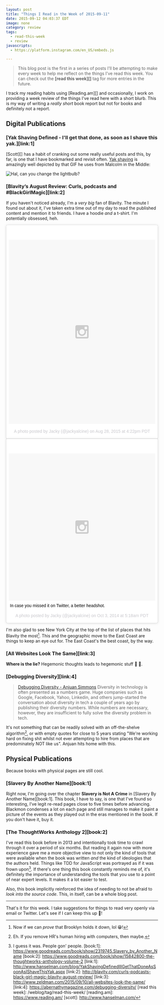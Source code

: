 ```yaml
---
layout: post
title: "Things I Read in the Week of 2015-09-11"
date: 2015-09-12 04:03:37 EDT
image: none
category: review
tags:
  - read-this-week
  - review
javascripts:
  - https://platform.instagram.com/en_US/embeds.js

---
```


> This blog post is the first in a series of posts I'll be attempting to make
> every week to help me reflect on the things I've read this week. You can
> check out the **[read this week][]** tag for more entries in the future.

I track my reading habits using [Reading.am][] and occasionally, I work on
providing a week review of the things I've read here with a short blurb. This is
my way of writing a _really short_ book report but not for books and definitely
not a report.

## Digital Publications

### [Yak Shaving Defined - I'll get that done, as soon as I shave this yak.][link:1]

[Scott][] has a habit of cranking out some really useful posts and this, by far, is
one that I have bookmarked and revisit often. [Yak shaving][1] is amazingly well
depicted by that GIF he uses from Malcolm in the Middle:

![Hal, can you change the lightbulb?](http://i.minus.com/ibaDjk7AeIcvxv.gif)

### [Blavity’s August Review: Curls, podcasts and #BlackGirlMagic][link:2]

If you haven't noticed already, I'm a *very big* fan of Blavity. The minute I
found out about it, I've taken extra time out of my day to read the published
content and mention it to friends. I have a hoodie _and_ a t-shirt. I'm
potentially obsessed, heh.

<blockquote class="instagram-media" data-instgrm-version="4" style=" background:#FFF; border:0; border-radius:3px; box-shadow:0 0 1px 0 rgba(0,0,0,0.5),0 1px 10px 0 rgba(0,0,0,0.15); margin: 1px; max-width:658px; padding:0; width:99.375%; width:-webkit-calc(100% - 2px); width:calc(100% - 2px);"><div style="padding:8px;"> <div style=" background:#F8F8F8; line-height:0; margin-top:40px; padding:62.5% 0; text-align:center; width:100%;"> <div style=" background:url(data:image/png;base64,iVBORw0KGgoAAAANSUhEUgAAACwAAAAsCAMAAAApWqozAAAAGFBMVEUiIiI9PT0eHh4gIB4hIBkcHBwcHBwcHBydr+JQAAAACHRSTlMABA4YHyQsM5jtaMwAAADfSURBVDjL7ZVBEgMhCAQBAf//42xcNbpAqakcM0ftUmFAAIBE81IqBJdS3lS6zs3bIpB9WED3YYXFPmHRfT8sgyrCP1x8uEUxLMzNWElFOYCV6mHWWwMzdPEKHlhLw7NWJqkHc4uIZphavDzA2JPzUDsBZziNae2S6owH8xPmX8G7zzgKEOPUoYHvGz1TBCxMkd3kwNVbU0gKHkx+iZILf77IofhrY1nYFnB/lQPb79drWOyJVa/DAvg9B/rLB4cC+Nqgdz/TvBbBnr6GBReqn/nRmDgaQEej7WhonozjF+Y2I/fZou/qAAAAAElFTkSuQmCC); display:block; height:44px; margin:0 auto -44px; position:relative; top:-22px; width:44px;"></div></div><p style=" color:#c9c8cd; font-family:Arial,sans-serif; font-size:14px; line-height:17px; margin-bottom:0; margin-top:8px; overflow:hidden; padding:8px 0 7px; text-align:center; text-overflow:ellipsis; white-space:nowrap;"><a href="https://instagram.com/p/68gHK4nPuO/" style=" color:#c9c8cd; font-family:Arial,sans-serif; font-size:14px; font-style:normal; font-weight:normal; line-height:17px; text-decoration:none;" target="_top">A photo posted by Jacky (@jackyalcine)</a> on <time style=" font-family:Arial,sans-serif; font-size:14px; line-height:17px;" datetime="2015-08-28T23:22:55+00:00">Aug 28, 2015 at 4:22pm PDT</time></p></div></blockquote>
<blockquote class="instagram-media" data-instgrm-captioned data-instgrm-version="4" style=" background:#FFF; border:0; border-radius:3px; box-shadow:0 0 1px 0 rgba(0,0,0,0.5),0 1px 10px 0 rgba(0,0,0,0.15); margin: 1px; max-width:658px; padding:0; width:99.375%; width:-webkit-calc(100% - 2px); width:calc(100% - 2px);"><div style="padding:8px;"> <div style=" background:#F8F8F8; line-height:0; margin-top:40px; padding:50% 0; text-align:center; width:100%;"> <div style=" background:url(data:image/png;base64,iVBORw0KGgoAAAANSUhEUgAAACwAAAAsCAMAAAApWqozAAAAGFBMVEUiIiI9PT0eHh4gIB4hIBkcHBwcHBwcHBydr+JQAAAACHRSTlMABA4YHyQsM5jtaMwAAADfSURBVDjL7ZVBEgMhCAQBAf//42xcNbpAqakcM0ftUmFAAIBE81IqBJdS3lS6zs3bIpB9WED3YYXFPmHRfT8sgyrCP1x8uEUxLMzNWElFOYCV6mHWWwMzdPEKHlhLw7NWJqkHc4uIZphavDzA2JPzUDsBZziNae2S6owH8xPmX8G7zzgKEOPUoYHvGz1TBCxMkd3kwNVbU0gKHkx+iZILf77IofhrY1nYFnB/lQPb79drWOyJVa/DAvg9B/rLB4cC+Nqgdz/TvBbBnr6GBReqn/nRmDgaQEej7WhonozjF+Y2I/fZou/qAAAAAElFTkSuQmCC); display:block; height:44px; margin:0 auto -44px; position:relative; top:-22px; width:44px;"></div></div> <p style=" margin:8px 0 0 0; padding:0 4px;"> <a href="https://instagram.com/p/tsKmginPsg/" style=" color:#000; font-family:Arial,sans-serif; font-size:14px; font-style:normal; font-weight:normal; line-height:17px; text-decoration:none; word-wrap:break-word;" target="_top">In case you missed it on Twitter, a better headshot.</a></p> <p style=" color:#c9c8cd; font-family:Arial,sans-serif; font-size:14px; line-height:17px; margin-bottom:0; margin-top:8px; overflow:hidden; padding:8px 0 7px; text-align:center; text-overflow:ellipsis; white-space:nowrap;">A photo posted by Jacky (@jackyalcine) on <time style=" font-family:Arial,sans-serif; font-size:14px; line-height:17px;" datetime="2014-10-03T12:18:59+00:00">Oct 3, 2014 at 5:18am PDT</time></p></div></blockquote>

I'm also glad to see New York City at the top of the list of places that hits
Blavity the most[^1]. This and the geographic move to the East Coast are things
to keep an eye out for. The East Coast's the best coast, by the way. 

### [All Websites Look The Same][link:3]

**Where is the lie?** Hegemonic thoughts leads to hegemonic stuff :frog: :tea:.

### [Debugging Diversity][link:4]

> [Debugging Diversity - Anjuan Simmons](https://abernathymagazine.com/debugging-diversity/)
> Diversity in technology is often presented as a numbers game. Huge companies
> such as Google, Facebook, Yahoo, Linkedin, and others jump-started the
> conversation about diversity in tech a couple of years ago by publishing their
> diversity numbers. While numbers are necessary, however, they are insufficient
> to fully solve the diversity problem in tech. 

It's not something that can be readily solved with an off-the-shelve
algorithm[^2], or with empty quotes for close to 5 years stating "We're
working hard on fixing shit whilst not ever attempting to hire from places
that are predominately NOT like us". Anjuan hits home with this.

## Physical Publications

Because books with physical pages are still cool.

### [Slavery By Another Name][book:1]
Right now, I'm going over the chapter **Slavery is Not A Crime** in [Slavery By
Another Name][book:1]. This book, I have to say, is one that I've found so
interesting, I've legit re-read pages close to five times before advancing.
Blackmon condenses a lot on each page and still manages to make it paint a
picture of the events as they played out in the eras mentioned in the book. If
you don't have it, buy it.

### [The ThoughtWorks Anthology 2][book:2]

I've read this book before in 2013 and intentionally took time to crawl through
it over a period of six months. But reading it again now with more experience
gave me a more objective view to not only the kind of tools that were available
when the book was written _and_ the kind of ideologies that the authors held.
Things like TDD for JavaScript was portrayed as if it was frown upon[^3]. If
there's one thing this book constantly reminds me of, it's definitely the
importance of understanding the tools that you use to a point of near expert
levels. It makes it a lot easier to test.

Also, this book implicitly reinforced the idea of needing to not be afraid to
_look into the source code_. This, in itself, can be a whole blog post.

---

That's it for this week. I take suggestions for things to read very openly via
email or Twitter. Let's see if I can keep this up :running:!

[1]: http://projects.csail.mit.edu/gsb/old-archive/gsb-archive/gsb2000-02-11.html
[^1]: Now if we can _prove_ that Brooklyn holds it down, lol :grin:!
[^2]: Eh. If you remove HR's human hiring with computers, then maybe.
[^3]: I guess it was. People gon' people.
[book:1]: https://www.goodreads.com/book/show/2319745.Slavery_by_Another_Name
[book:2]: https://www.goodreads.com/book/show/15842800-the-thoughtworks-anthology-volume-2
[link:1]: http://www.hanselman.com/blog/YakShavingDefinedIllGetThatDoneAsSoonAsIShaveThisYak.aspx
[link:2]: http://blavity.com/curls-podcasts-black-girl-magic-blavity-august-review/
[link:3]: http://www.zeldman.com/2015/09/10/all-websites-look-the-same/
[link:4]: https://abernathymagazine.com/debugging-diversity/
[read this week]: /weblog/tag/read-this-week/
[reading.am]: https://www.reading.am/
[scott]: http://www.hanselman.com/
